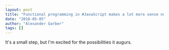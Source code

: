 ```yaml
---
layout: post
title: "Functional programming in #JavaScript makes a lot more sense now "
date: "2018-05-05"
author: "Alexander Garber"
tags: []
---
```


It's a small step, but I'm excited for the possibilities it augurs.